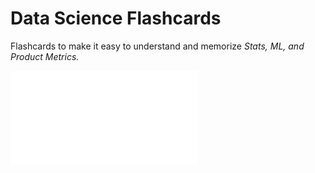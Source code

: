 # Data Science Flashcards 

Flashcards to make it easy to understand and memorize *Stats, ML, and Product Metrics.* 

![Optional Text](flashcards.pdf)
